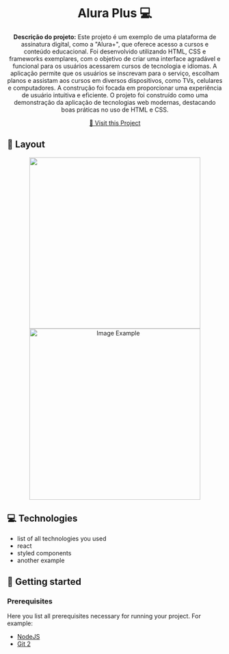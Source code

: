 <h1 align="center" style="font-weight: bold;"> Alura Plus 💻</h1>

<p align="center">
    <b>Descrição do projeto:</b>
Este projeto é um exemplo de uma plataforma de assinatura digital, como a "Alura+", que oferece acesso a cursos e conteúdo educacional. Foi desenvolvido utilizando HTML, CSS e frameworks exemplares, com o objetivo de criar uma interface agradável e funcional para os usuários acessarem cursos de tecnologia e idiomas.
A aplicação permite que os usuários se inscrevam para o serviço, escolham planos e assistam aos cursos em diversos dispositivos, como TVs, celulares e computadores. A construção foi focada em proporcionar uma experiência de usuário intuitiva e eficiente.
O projeto foi construído como uma demonstração da aplicação de tecnologias web modernas, destacando boas práticas no uso de HTML e CSS.
</p>

<p align="center">
     <a href="https://alura-plus-xi-mocha.vercel.app/">📱 Visit this Project</a>
</p>

<h2 id="layout">🎨 Layout</h2>

<p align="center">
    <img src="../.github/alura plus 1.png" width="400px">
    <img src="../.github/example.png" alt="Image Example" width="400px">
</p>

<h2 id="technologies">💻 Technologies</h2>

- list of all technologies you used
- react
- styled components
- another example

<h2 id="started">🚀 Getting started</h2>

<h3>Prerequisites</h3>

Here you list all prerequisites necessary for running your project. For example:

- [NodeJS](https://github.com/)
- [Git 2](https://github.com)
